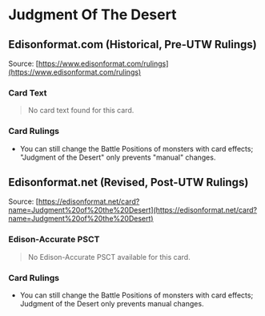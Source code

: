 # Judgment Of The Desert

## Edisonformat.com (Historical, Pre-UTW Rulings)

Source: [https://www.edisonformat.com/rulings](https://www.edisonformat.com/rulings)

### Card Text

> No card text found for this card.

### Card Rulings

*   You can still change the Battle Positions of monsters with card effects; "Judgment of the Desert" only prevents "manual" changes.

## Edisonformat.net (Revised, Post-UTW Rulings)

Source: [https://edisonformat.net/card?name=Judgment%20of%20the%20Desert](https://edisonformat.net/card?name=Judgment%20of%20the%20Desert)

### Edison-Accurate PSCT

> No Edison-Accurate PSCT available for this card.

### Card Rulings

*   You can still change the Battle Positions of monsters with card effects; Judgment of the Desert only prevents manual changes.
            